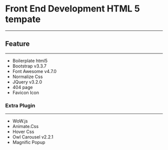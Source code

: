 # Front End Development HTML 5 tempate
---


## Feature
--- 

* Boilerplate html5
* Bootstrap v3.3.7 
* Font Awesome v4.7.0
* Normalize Css
* JQuery v3.2.0
* 404 page
* Favicon Icon

### Extra Plugin
---

* WoW.js
* Animate.Css
* Hover Css
* Owl Carousel v2.2.1
* Magnific Popup